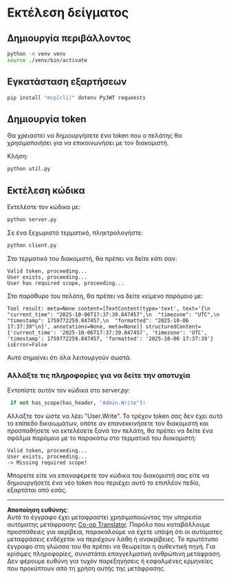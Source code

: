 <!--
CO_OP_TRANSLATOR_METADATA:
{
  "original_hash": "fd28e690667b8ad84bb153cb025cfd73",
  "translation_date": "2025-10-07T01:17:22+00:00",
  "source_file": "03-GettingStarted/11-simple-auth/solution/python/README.md",
  "language_code": "el"
}
-->
# Εκτέλεση δείγματος

## Δημιουργία περιβάλλοντος

```sh
python -m venv venv
source ./venv/bin/activate
```

## Εγκατάσταση εξαρτήσεων

```sh
pip install "mcp[cli]" dotenv PyJWT requeests
```

## Δημιουργία token

Θα χρειαστεί να δημιουργήσετε ένα token που ο πελάτης θα χρησιμοποιήσει για να επικοινωνήσει με τον διακομιστή.

Κλήση:

```sh
python util.py
```

## Εκτέλεση κώδικα

Εκτελέστε τον κώδικα με:

```sh
python server.py
```

Σε ένα ξεχωριστό τερματικό, πληκτρολογήστε:

```sh
python client.py
```

Στο τερματικό του διακομιστή, θα πρέπει να δείτε κάτι σαν:

```text
Valid token, proceeding...
User exists, proceeding...
User has required scope, proceeding...
```

Στο παράθυρο του πελάτη, θα πρέπει να δείτε κείμενο παρόμοιο με:

```text
Tool result: meta=None content=[TextContent(type='text', text='{\n  "current_time": "2025-10-06T17:37:39.847457",\n  "timezone": "UTC",\n  "timestamp": 1759772259.847457,\n  "formatted": "2025-10-06 17:37:39"\n}', annotations=None, meta=None)] structuredContent={'current_time': '2025-10-06T17:37:39.847457', 'timezone': 'UTC', 'timestamp': 1759772259.847457, 'formatted': '2025-10-06 17:37:39'} isError=False
```

Αυτό σημαίνει ότι όλα λειτουργούν σωστά.

### Αλλάξτε τις πληροφορίες για να δείτε την αποτυχία

Εντοπίστε αυτόν τον κώδικα στο *server.py*:

```python
 if not has_scope(has_header, "Admin.Write"):
```

Αλλάξτε τον ώστε να λέει "User.Write". Το τρέχον token σας δεν έχει αυτό το επίπεδο δικαιωμάτων, οπότε αν επανεκκινήσετε τον διακομιστή και προσπαθήσετε να εκτελέσετε ξανά τον πελάτη, θα πρέπει να δείτε ένα σφάλμα παρόμοιο με το παρακάτω στο τερματικό του διακομιστή:

```text
Valid token, proceeding...
User exists, proceeding...
-> Missing required scope!
```

Μπορείτε είτε να επαναφέρετε τον κώδικα του διακομιστή σας είτε να δημιουργήσετε ένα νέο token που περιέχει αυτό το επιπλέον πεδίο, εξαρτάται από εσάς.

---

**Αποποίηση ευθύνης**:  
Αυτό το έγγραφο έχει μεταφραστεί χρησιμοποιώντας την υπηρεσία αυτόματης μετάφρασης [Co-op Translator](https://github.com/Azure/co-op-translator). Παρόλο που καταβάλλουμε προσπάθειες για ακρίβεια, παρακαλούμε να έχετε υπόψη ότι οι αυτόματες μεταφράσεις ενδέχεται να περιέχουν λάθη ή ανακρίβειες. Το πρωτότυπο έγγραφο στη γλώσσα του θα πρέπει να θεωρείται η αυθεντική πηγή. Για κρίσιμες πληροφορίες, συνιστάται επαγγελματική ανθρώπινη μετάφραση. Δεν φέρουμε ευθύνη για τυχόν παρεξηγήσεις ή εσφαλμένες ερμηνείες που προκύπτουν από τη χρήση αυτής της μετάφρασης.